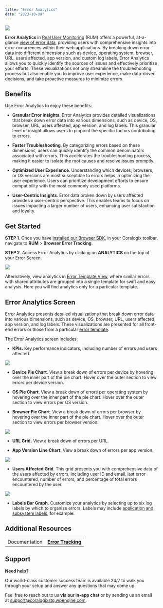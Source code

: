 ```yaml
---
title: "Error Analytics"
date: "2023-10-09"
---
```


![](images/Header-5.png)

**Error Analytics** in [Real User Monitoring](https://coralogixstg.wpengine.com/docs/real-user-monitoring/) (RUM) offers a powerful, at-a-glance [view of error data](https://coralogixstg.wpengine.com/docs/error-tracking/), providing users with comprehensive insights into error occurrences within their web applications. By breaking down error data into different dimensions such as device, operating system, browser, URL, users affected, app version, and custom log labels, Error Analytics allows you to quickly identify the sources of issues and effectively prioritize your efforts. These visualizations not only streamline the troubleshooting process but also enable you to improve user experience, make data-driven decisions, and take proactive measures to minimize errors.

## Benefits

Use Error Analytics to enjoy these benefits:

- **Granular Error Insights**. Error Analytics provides detailed visualizations that break down error data into various dimensions, such as device, OS, browser, URL, users affected, app version, and log labels. This granular level of insight allows users to pinpoint the specific factors contributing to errors.

- **Faster Troubleshooting**. By categorizing errors based on these dimensions, users can quickly identify the common denominators associated with errors. This accelerates the troubleshooting process, making it easier to isolate the root causes and resolve issues promptly.

- **Optimized User Experience**. Understanding which devices, browsers, or OS versions are most susceptible to errors helps in optimizing the user experience. Users can prioritize development efforts to ensure compatibility with the most commonly used platforms.

- **User-Centric Insights**. Error data broken down by users affected provides a user-centric perspective. This enables teams to focus on issues impacting a larger number of users, enhancing user satisfaction and loyalty.

## Get Started

**STEP 1**. Once you have [installed our Browser SDK](https://www.notion.so/RUM-Browser-SDK-Installation-Guide-10fb53e3d7f84e42af89e356027aaf89?pvs=21), in your Coralogix toolbar, navigate to **RUM** > **Browser Error Tracking**.

**STEP 2**. Access Error Analytics by clicking on **ANALYTICS** on the top of your Error Screen.

![](images/Errors.png)

Alternatively, view analytics in [Error Template View](https://coralogixstg.wpengine.com/docs/error-template-view/), where similar errors with shared attributes are grouped into a single template for swift and easy analysis. Here you will find analytics only for a particular template.

## Error Analytics Screen

Error Analytics presents detailed visualizations that break down error data into various dimensions, such as device, OS, browser, URL, users affected, app version, and log labels. These visualizations are presented for all front-end errors or those from a particular [error template](https://coralogixstg.wpengine.com/docs/error-template-view/).

The Error Analytics screen includes:

- **KPIs.** Key performance indicators, including number of errors and users affected.

![](images/1-1024x690.png)

- **Device Pie Chart**. View a break down of errors per device by hovering over the inner part of the pie chart. Hover over the outer section to view errors per device version.

- **OS Pie Chart**. View a break down of errors per operating system by hovering over the inner part of the pie chart. Hover over the outer section to view errors per OS version.

- **Browser Pie Chart**. View a break down of errors per browser by hovering over the inner part of the pie chart. Hover over the outer section to view errors per browser version.

![](images/3-1024x690.png)

- **URL Grid.** View a break down of errors per URL.

- **App Version Line Chart**. View a break down of errors per app version.

![](images/2-1024x690.png)

- **Users Affected Grid**. This grid presents you with comprehensive data of the users affected by errors, including user ID and email, last error encountered, number of errors, and percentage of total errors encountered by the user.

![](images/4-1024x690.png)

- **Labels Bar Graph**. Customize your analytics by selecting up to six log labels by which to organize errors. Labels may include [application and subsystem labels](https://coralogixstg.wpengine.com/docs/application-and-subsystem-names/), for example.

## Additional Resources

<table><tbody><tr><td>Documentation</td><td><strong><a href="https://coralogixstg.wpengine.com/docs/error-tracking/">Error Tracking</a></strong></td></tr></tbody></table>

## Support

**Need help?**

Our world-class customer success team is available 24/7 to walk you through your setup and answer any questions that may come up.

Feel free to reach out to us **via our in-app chat** or by sending us an email at [support@coralogixstg.wpengine.com](mailto:support@coralogixstg.wpengine.com).
